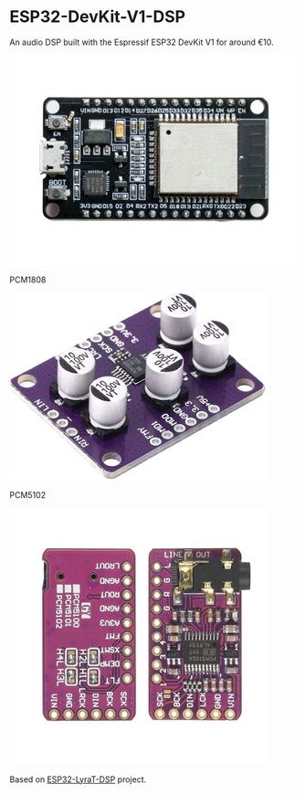 # ESP32-DevKit-V1-DSP

An audio DSP built with the Espressif ESP32 DevKit V1 for around €10.

<img src="/Docs/Images/ESP32-Devkit-V1.jpg" width="600">

PCM1808

<img src="/Docs/Images/PCM1808.png" width="450">

PCM5102

<img src="/Docs/Images/PCM5102.jpeg" width="450">

Based on [ESP32-LyraT-DSP](https://github.com/steindevices/ESP32-LyraT-DSP) project.
